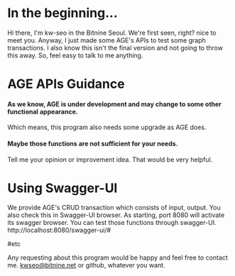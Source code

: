 # In the beginning...

Hi there, I'm kw-seo in the Bitnine Seoul. We're first seen, right? nice to meet you. Anyway, I just made some AGE's APIs to test some graph transactions. I also know this isn't the final version and not going to throw this away. So, feel easy to talk to me anything.

# AGE APIs Guidance

#### As we know, AGE is under development and may change to some other functional appearance.

Which means, this program also needs some upgrade as AGE does.

#### Maybe those functions are not sufficient for your needs.

Tell me your opinion or improvement idea. That would be very helpful.

# Using Swagger-UI

We provide AGE's CRUD transaction which consists of input, output. You also check this in Swagger-UI browser. As starting, port 8080 will activate its swagger browser. You can test those functions through swagger-UI. http://localhost:8080/swagger-ui/#

#etc

Any requesting about this program would be happy and feel free to contact me. [kwseo@bitnine.net](mailto:kwseo@bitnine.net) or github, whatever you want.
